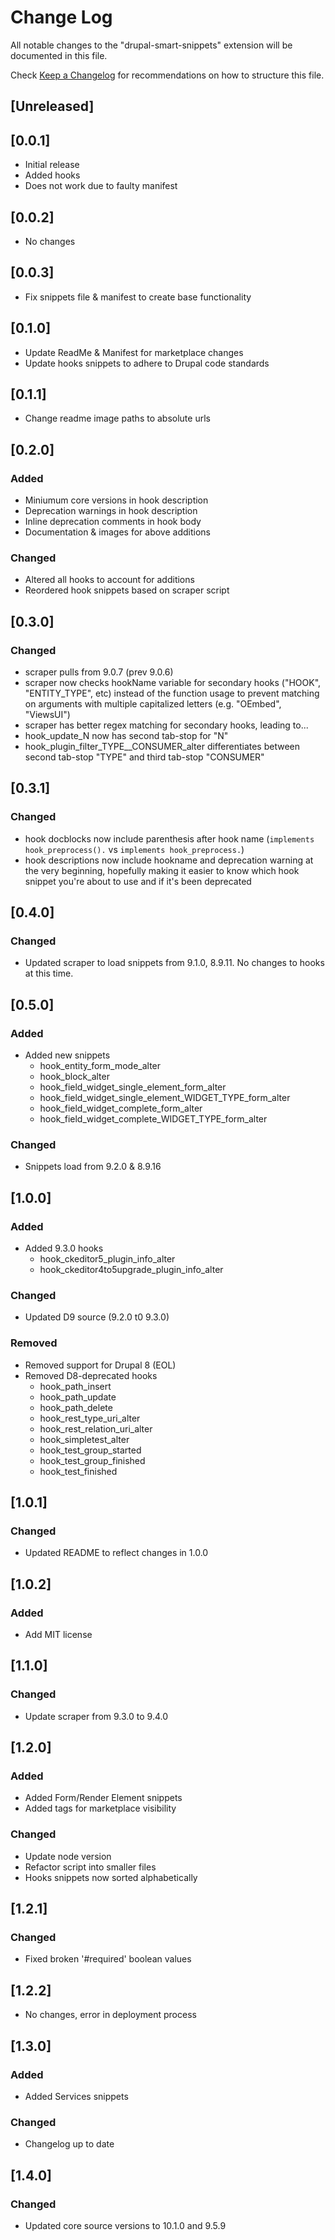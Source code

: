 # Change Log

All notable changes to the "drupal-smart-snippets" extension will be documented in this file.

Check [Keep a Changelog](http://keepachangelog.com/) for recommendations on how to structure this file.

## [Unreleased]

## [0.0.1]
- Initial release
- Added hooks
- Does not work due to faulty manifest

## [0.0.2]
- No changes

## [0.0.3]
- Fix snippets file & manifest to create base functionality

## [0.1.0]
- Update ReadMe & Manifest for marketplace changes
- Update hooks snippets to adhere to Drupal code standards

## [0.1.1]
- Change readme image paths to absolute urls

## [0.2.0]
### Added
- Miniumum core versions in hook description
- Deprecation warnings in hook description
- Inline deprecation comments in hook body
- Documentation & images for above additions

### Changed
- Altered all hooks to account for additions
- Reordered hook snippets based on scraper script

## [0.3.0]
### Changed
- scraper pulls from 9.0.7 (prev 9.0.6)
- scraper now checks hookName variable for secondary hooks ("HOOK", "ENTITY_TYPE",
etc) instead of the function usage to prevent matching on arguments with multiple
capitalized letters (e.g. "OEmbed", "ViewsUI")
- scraper has better regex matching for secondary hooks, leading to...
- hook_update_N now has second tab-stop for "N"
- hook_plugin_filter_TYPE__CONSUMER_alter differentiates between second tab-stop
"TYPE" and third tab-stop "CONSUMER"

## [0.3.1]
### Changed
- hook docblocks now include parenthesis after hook name
(`implements hook_preprocess().` vs `implements hook_preprocess.`)
- hook descriptions now include hookname and deprecation warning at the very
beginning, hopefully making it easier to know which hook snippet you're about to
use and if it's been deprecated

## [0.4.0]
### Changed
- Updated scraper to load snippets from 9.1.0, 8.9.11. No changes to hooks
at this time.

## [0.5.0]
### Added
- Added new snippets
  - hook_entity_form_mode_alter
  - hook_block_alter
  - hook_field_widget_single_element_form_alter
  - hook_field_widget_single_element_WIDGET_TYPE_form_alter
  - hook_field_widget_complete_form_alter
  - hook_field_widget_complete_WIDGET_TYPE_form_alter
### Changed
- Snippets load from 9.2.0 & 8.9.16

## [1.0.0]
### Added
- Added 9.3.0 hooks
  - hook_ckeditor5_plugin_info_alter
  - hook_ckeditor4to5upgrade_plugin_info_alter
### Changed
- Updated D9 source (9.2.0 t0 9.3.0)
### Removed
- Removed support for Drupal 8 (EOL)
- Removed D8-deprecated hooks
  - hook_path_insert
  - hook_path_update
  - hook_path_delete
  - hook_rest_type_uri_alter
  - hook_rest_relation_uri_alter
  - hook_simpletest_alter
  - hook_test_group_started
  - hook_test_group_finished
  - hook_test_finished

## [1.0.1]
### Changed
- Updated README to reflect changes in 1.0.0

## [1.0.2]
### Added
- Add MIT license

## [1.1.0]
### Changed
- Update scraper from 9.3.0 to 9.4.0

## [1.2.0]
### Added
- Added Form/Render Element snippets
- Added tags for marketplace visibility

### Changed
- Update node version
- Refactor script into smaller files
- Hooks snippets now sorted alphabetically

## [1.2.1]
### Changed
- Fixed broken '#required' boolean values

## [1.2.2]
- No changes, error in deployment process

## [1.3.0]
### Added
- Added Services snippets

### Changed
- Changelog up to date

## [1.4.0]
### Changed
- Updated core source versions to 10.1.0 and 9.5.9
